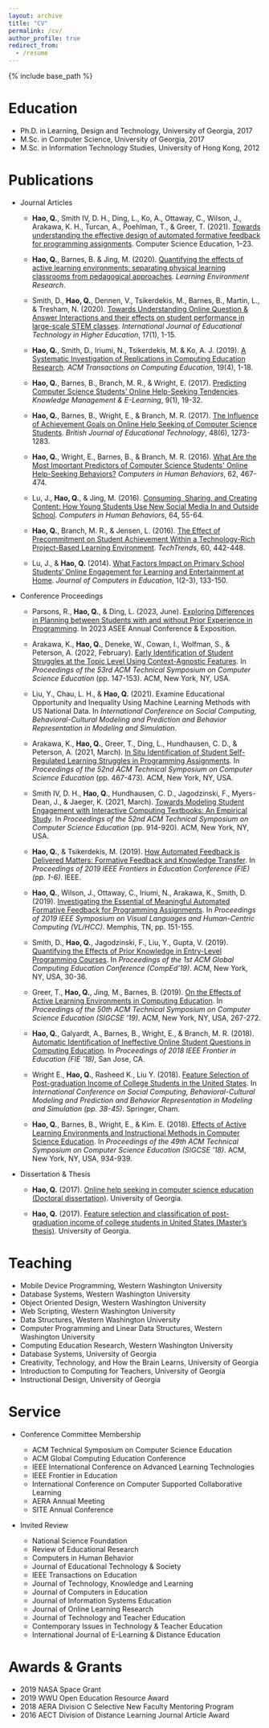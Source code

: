 ```yaml
---
layout: archive
title: "CV"
permalink: /cv/
author_profile: true
redirect_from:
  - /resume
---
```


{% include base_path %}

Education
======
* Ph.D. in Learning, Design and Technology, University of Georgia, 2017
* M.Sc. in Computer Science, University of Georgia, 2017
* M.Sc. in Information Technology Studies, University of Hong Kong, 2012

Publications
======
* Journal Articles
    * **Hao, Q.**, Smith IV, D. H., Ding, L., Ko, A., Ottaway, C., Wilson, J., Arakawa, K. H., Turcan, A., Poehlman, T., & Greer, T. (2021). [Towards understanding the effective design of automated formative feedback for programming assignments](https://qhao.info/downloads/csej-2021.pdf). Computer Science Education, 1–23.

   * **Hao, Q.**, Barnes, B. & Jing, M. (2020). [Quantifying the effects of active learning environments: separating physical learning classrooms from pedagogical approaches](https://qhao.info/downloads/LER-2020.pdf). *Learning Environment Research*.

   * Smith, D., **Hao, Q.**, Dennen, V., Tsikerdekis, M., Barnes, B., Martin, L., & Tresham, N. (2020). [Towards Understanding Online Question & Answer Interactions and their effects on student performance in large-scale STEM classes](https://educationaltechnologyjournal.springeropen.com/articles/10.1186/s41239-020-00200-7). *International Journal of Educational Technology in Higher Education*, 17(1), 1-15.

   * **Hao, Q.**, Smith, D., Iriumi, N., 	Tsikerdekis, M.	& Ko, A. J. (2019). [A Systematic Investigation of Replications in Computing Education Research](https://dl.acm.org/citation.cfm?id=3345328). *ACM Transactions on Computing Education*, 19(4), 1-18.

  * **Hao, Q.**, Barnes, B., Branch, M. R., & Wright, E. (2017). [Predicting Computer Science Students’ Online Help-Seeking Tendencies](https://qhao.info/downloads/KMEL-2017.pdf). *Knowledge Management & E-Learning*, 9(1), 19-32.

  * **Hao, Q.**, Barnes, B., Wright, E., & Branch, M. R. (2017). [The Influence of Achievement Goals on Online Help Seeking of Computer Science Students](https://qhao.info/downloads/bjet.pdf). *British Journal of Educational Technology*, 48(6), 1273-1283.

  * **Hao, Q.**, Wright, E., Barnes, B., & Branch, M. R. (2016). [What Are the Most Important Predictors of Computer Science Students' Online Help-Seeking Behaviors?](https://qhao.info/downloads/computers-in-human-behavior.pdf) *Computers in Human Behaviors*, 62, 467-474.

  * Lu, J., **Hao, Q.**, & Jing, M. (2016). [Consuming, Sharing, and Creating Content: How Young Students Use New Social Media In and Outside School](https://qhao.info/downloads/computers-in-human-behavior-2.pdf). *Computers in Human Behaviors*, 64, 55-64.

  * **Hao, Q.**, Branch, M. R., & Jensen, L. (2016). [The Effect of Precommitment on Student Achievement Within a Technology-Rich Project-Based Learning Environment](https://qhao.info/downloads/techtrends-2016.pdf). *TechTrends*, 60, 442-448.

  * Lu, J., & **Hao, Q.** (2014). [What Factors Impact on Primary School Students’ Online Engagement for Learning and Entertainment at Home](https://qhao.info/downloads/journal-of-computer-in-education.pdf). *Journal of Computers in Education*, 1(2-3), 133-150.

* Conference Proceedings

  * Parsons, R.,  **Hao, Q.**, & Ding, L. (2023, June). [Exploring Differences in Planning between Students with and without Prior Experience in Programming](https://qhao.info/downloads/asee-2023.pdf). In 2023 ASEE Annual Conference & Exposition.

  * Arakawa, K.,  **Hao, Q.**, Deneke, W., Cowan, I., Wolfman, S., & Peterson, A. (2022, February). [Early Identification of Student Struggles at the Topic Level Using Context-Agnostic Features](https://qhao.info/downloads/sigcse-2022.pdf). In *Proceedings of the 53rd ACM Technical Symposium on Computer Science Education* (pp. 147-153). ACM, New York, NY, USA.

  * Liu, Y., Chau, L. H., &  **Hao, Q.** (2021). Examine Educational Opportunity and Inequality Using Machine Learning Methods with US National Data. In *International Conference on Social Computing, Behavioral-Cultural Modeling and Prediction and Behavior Representation in Modeling and Simulation*.

  * Arakawa, K., **Hao, Q.**, Greer, T., Ding, L., Hundhausen, C. D., & Peterson, A. (2021, March). [In Situ Identification of Student Self-Regulated Learning Struggles in Programming Assignments](https://qhao.info/downloads/sigcse-2021-1.pdf). In *Proceedings of the 52nd ACM Technical Symposium on Computer Science Education* (pp. 467-473). ACM, New York, NY, USA.

  * Smith IV, D. H., **Hao, Q.**, Hundhausen, C. D., Jagodzinski, F., Myers-Dean, J., & Jaeger, K. (2021, March). [Towards Modeling Student Engagement with Interactive Computing Textbooks: An Empirical Study](https://qhao.info/downloads/sigcse-2021-2.pdf). In *Proceedings of the 52nd ACM Technical Symposium on Computer Science Education* (pp. 914-920). ACM, New York, NY, USA.

  *  **Hao, Q.**, & Tsikerdekis, M. (2019). [How Automated Feedback is Delivered Matters: Formative Feedback and Knowledge Transfer](https://qhao.info/downloads/fie-2019.pdf). In *Proceedings of 2019 IEEE Frontiers in Education Conference (FIE) (pp. 1-6)*. IEEE.

  *  **Hao, Q.**, Wilson, J., Ottaway, C., Iriumi, N., Arakawa, K., Smith, D. (2019). [Investigating the Essential of Meaningful Automated Formative Feedback for Programming Assignments](https://qhao.info/downloads/vlhcc-2019.pdf). In *Proceedings of 2019 IEEE Symposium on Visual Languages and Human-Centric Computing (VL/HCC)*.  Memphis, TN, pp. 151-155.

  * Smith, D., **Hao, Q.**, Jagodzinski, F., Liu, Y., Gupta, V. (2019). [Quantifying the Effects of Prior Knowledge in Entry-Level Programming Courses](https://qhao.info/downloads/comped-2019.pdf). In *Proceedings of the 1st ACM Global Computing Education Conference (CompEd’19)*. ACM, New York, NY, USA, 30-36.  

  * Greer, T., **Hao, Q.**, Jing, M., Barnes, B. (2019). [On the Effects of Active Learning Environments in Computing Education](https://qhao.info/downloads/sigcse-2019.pdf). In *Proceedings of the 50th ACM Technical Symposium on Computer Science Education (SIGCSE '19)*. ACM, New York, NY, USA, 267-272.

  * **Hao, Q.**, Galyardt, A., Barnes, B., Wright, E., & Branch, M. R. (2018). [Automatic Identification of Ineffective Online Student Questions in Computing Education](https://qhao.info/downloads/fie-2018.pdf). In *Proceedings of 2018 IEEE Frontier in Education (FIE ’18)*, San Jose, CA.

  * Wright E., **Hao, Q.**, Rasheed K., Liu Y. (2018). [Feature Selection of Post-graduation Income of College Students in the United States](https://qhao.info/downloads/sbp-brims-2018.pdf). In *International Conference on Social Computing, Behavioral-Cultural Modeling and Prediction and Behavior Representation in Modeling and Simulation (pp. 38-45)*. Springer, Cham.

  * **Hao, Q.**, Barnes, B., Wright, E., & Kim. E. (2018). [Effects of Active Learning Environments and Instructional Methods in Computer Science Education](https://qhao.info/downloads/sigcse-2018.pdf). In *Proceedings of the 49th ACM Technical Symposium on Computer Science Education (SIGCSE '18)*. ACM, New York, NY, USA, 934-939.

* Dissertation & Thesis

  * **Hao, Q.** (2017). [Online help seeking in computer science education (Doctoral dissertation)](https://qhao.info/downloads/phd-ldt-uga.pdf). University of Georgia.

  * **Hao, Q.** (2017). [Feature selection and classification of post-graduation income of college students in United States (Master’s thesis)](https://qhao.info/downloads/ms-cs-uga.pdf). University of Georgia.

Teaching
======

* Mobile Device Programming, Western Washington University
* Database Systems, Western Washington University
* Object Oriented Design, Western Washington University
* Web Scripting, Western Washington University
* Data Structures, Western Washington University
* Computer Programming and Linear Data Structures, Western Washington University
* Computing Education Research, Western Washington University
* Database Systems, University of Georgia
* Creativity, Technology, and How the Brain Learns, University of Georgia
* Introduction to Computing for Teachers, University of Georgia
* Instructional Design, University of Georgia

Service
======

* Conference Committee Membership
  * ACM Technical Symposium on Computer Science Education
  * ACM Global Computing Education Conference
  * IEEE International Conference on Advanced Learning Technologies
  * IEEE Frontier in Education
  * International Conference on Computer Supported Collaborative Learning
  * AERA Annual Meeting
  * SITE Annual Conference

* Invited Review
  * National Science Foundation
  * Review of Educational Research
  * Computers in Human Behavior
  * Journal of Educational Technology & Society
  * IEEE Transactions on Education
  * Journal of Technology, Knowledge and Learning
  * Journal of Computers in Education
  * Journal of Information Systems Education
  * Journal of Online Learning Research
  * Journal of Technology and Teacher Education
  * Contemporary Issues in Technology & Teacher Education
  * International Journal of E-Learning & Distance Education

Awards & Grants
======

* 2019 NASA Space Grant
* 2019 WWU Open Education Resource Award
* 2018 AERA Division C Selective New Faculty Mentoring Program
* 2016 AECT Division of Distance Learning Journal Article Award
